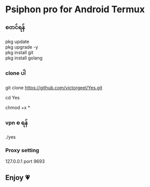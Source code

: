 # Psiphon pro for Android Termux


### စတင်ရန်  

pkg update                                   
pkg upgrade -y                            
pkg install git                         
pkg install golang

### clone ပါ 

git clone https://github.com/victorgeel/Yes.git 

cd Yes                         

chmod +x *       

### vpn စ ရန် 

./yes

### Proxy setting

127.0.0.1
port 9693

## Enjoy 💗



